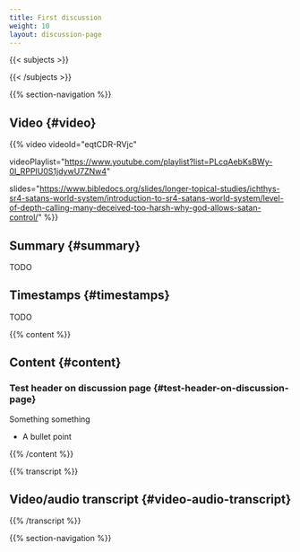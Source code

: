```yaml
---
title: First discussion
weight: 10
layout: discussion-page
---
```


{{< subjects >}}

{{< /subjects >}}

{{% section-navigation %}}

## Video {#video}

{{% video
videoId="eqtCDR-RVjc"

videoPlaylist="https://www.youtube.com/playlist?list=PLcqAebKsBWy-0I_RPPIU0S1jdywU7ZNw4"

slides="https://www.bibledocs.org/slides/longer-topical-studies/ichthys-sr4-satans-world-system/introduction-to-sr4-satans-world-system/level-of-depth-calling-many-deceived-too-harsh-why-god-allows-satan-control/"
%}}

## Summary {#summary}

TODO

## Timestamps {#timestamps}

TODO

{{% content %}}

## Content {#content}

<!-- --- -->

### Test header on discussion page {#test-header-on-discussion-page}

Something something

- A bullet point

{{% /content %}}

{{% transcript %}}

## Video/audio transcript {#video-audio-transcript}

{{% /transcript %}}

{{% section-navigation %}}
